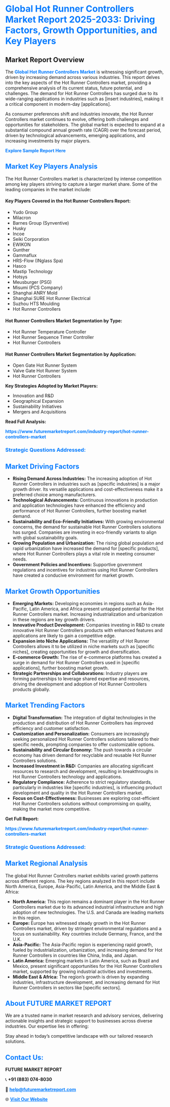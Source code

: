 <h1 style="color: #007BFF;">Global Hot Runner Controllers Market Report 2025-2033: Driving Factors, Growth Opportunities, and Key Players</h1>

<section id="overview">
<h2>Market Report Overview</h2>
<p>The <a href="https://www.futuremarketreport.com/industry-report/hot-runner-controllers-market" style="color: #007BFF; text-decoration: none;"><strong>Global Hot Runner Controllers Market</strong></a> is witnessing significant growth, driven by increasing demand across various industries. This report delves into the key aspects of the Hot Runner Controllers market, providing a comprehensive analysis of its current status, future potential, and challenges. The demand for Hot Runner Controllers has surged due to its wide-ranging applications in industries such as [insert industries], making it a critical component in modern-day [applications].</p>
<p>As consumer preferences shift and industries innovate, the Hot Runner Controllers market continues to evolve, offering both challenges and opportunities for stakeholders. The global market is expected to expand at a substantial compound annual growth rate (CAGR) over the forecast period, driven by technological advancements, emerging applications, and increasing investments by major players.</p>
</section>

<section id="overview">
<p><a href="https://www.futuremarketreport.com/request-sample/reportId=99632" style="color: #007BFF; text-decoration: none;"><strong>Explore Sample Report Here</strong></a></p>
</section>

<section id="key-players">
<h2 style="color: #007BFF;">Market Key Players Analysis</h2>
<p>The Hot Runner Controllers market is characterized by intense competition among key players striving to capture a larger market share. Some of the leading companies in the market include:</p>
<h4>Key Players Covered in the Hot Runner Controllers Report:</h4>
<ul><li>Yudo Group</li><li>Milacron</li><li>Barnes Group (Synventive)</li><li>Husky</li><li>Incoe</li><li>Seiki Corporation</li><li>EWIKON</li><li>Gunther</li><li>Gammaflux</li><li>HRS-Flow (INglass Spa)</li><li>Hasco</li><li>Mastip Technology</li><li>Hotsys</li><li>Meusburger (PSG)</li><li>Misumi (PCS Company)</li><li>Shanghai ANRY Mold</li><li>Shanghai SURE Hot Runner Electrical</li><li>Suzhou HTS Moulding</li><li>Hot Runner Controllers</li></ul>
<h4>Hot Runner Controllers Market Segmentation by Type:</h4>
<ul><li>Hot Runner Temperature Controller</li><li>Hot Runner Sequence Timer Controller</li><li>Hot Runner Controllers</li></ul>

<h4>Hot Runner Controllers Market Segmentation by Application:</h4>
<ul><li>Open Gate Hot Runner System</li><li>Valve Gate Hot Runner System</li><li>Hot Runner Controllers</li></ul>
<p><strong>Key Strategies Adopted by Market Players:</strong></p>
<ul>
<li>Innovation and R&D</li>
<li>Geographical Expansion</li>
<li>Sustainability Initiatives</li>
<li>Mergers and Acquisitions</li>
</ul>
</section>

<section>
<p><strong>Read Full Analysis: </strong></p><a href="https://www.futuremarketreport.com/industry-report/hot-runner-controllers-market" style="color: #007BFF; text-decoration: none;"><strong>https://www.futuremarketreport.com/industry-report/hot-runner-controllers-market</strong></a>
<h3 style="color: #007BFF;">Strategic Questions Addressed:</h3>
</section>

<section id="driving-factors">
<h2 style="color: #007BFF;">Market Driving Factors</h2>
<ul>
<li><strong>Rising Demand Across Industries:</strong> The increasing adoption of Hot Runner Controllers in industries such as [specific industries] is a major growth driver. Its versatile applications and cost-effectiveness make it a preferred choice among manufacturers.</li>
<li><strong>Technological Advancements:</strong> Continuous innovations in production and application technologies have enhanced the efficiency and performance of Hot Runner Controllers, further boosting market demand.</li>
<li><strong>Sustainability and Eco-Friendly Initiatives:</strong> With growing environmental concerns, the demand for sustainable Hot Runner Controllers solutions has surged. Companies are investing in eco-friendly variants to align with global sustainability goals.</li>
<li><strong>Growing Population and Urbanization:</strong> The rising global population and rapid urbanization have increased the demand for [specific products], where Hot Runner Controllers plays a vital role in meeting consumer needs.</li>
<li><strong>Government Policies and Incentives:</strong> Supportive government regulations and incentives for industries using Hot Runner Controllers have created a conducive environment for market growth.</li>
</ul>
</section>

<section id="growth-opportunities">
<h2 style="color: #007BFF;">Market Growth Opportunities</h2>
<ul>
<li><strong>Emerging Markets:</strong> Developing economies in regions such as Asia-Pacific, Latin America, and Africa present untapped potential for the Hot Runner Controllers market. Increasing industrialization and urbanization in these regions are key growth drivers.</li>
<li><strong>Innovative Product Development:</strong> Companies investing in R&D to create innovative Hot Runner Controllers products with enhanced features and applications are likely to gain a competitive edge.</li>
<li><strong>Expansion into Niche Applications:</strong> The versatility of Hot Runner Controllers allows it to be utilized in niche markets such as [specific niches], creating opportunities for growth and diversification.</li>
<li><strong>E-commerce Growth:</strong> The rise of e-commerce platforms has created a surge in demand for Hot Runner Controllers used in [specific applications], further boosting market growth.</li>
<li><strong>Strategic Partnerships and Collaborations:</strong> Industry players are forming partnerships to leverage shared expertise and resources, driving the development and adoption of Hot Runner Controllers products globally.</li>
</ul>
</section>

<section id="trending-factors">
<h2 style="color: #007BFF;">Market Trending Factors</h2>
<ul>
<li><strong>Digital Transformation:</strong> The integration of digital technologies in the production and distribution of Hot Runner Controllers has improved efficiency and customer satisfaction.</li>
<li><strong>Customization and Personalization:</strong> Consumers are increasingly seeking personalized Hot Runner Controllers solutions tailored to their specific needs, prompting companies to offer customizable options.</li>
<li><strong>Sustainability and Circular Economy:</strong> The push towards a circular economy has driven demand for recyclable and reusable Hot Runner Controllers solutions.</li>
<li><strong>Increased Investment in R&D:</strong> Companies are allocating significant resources to research and development, resulting in breakthroughs in Hot Runner Controllers technology and applications.</li>
<li><strong>Regulatory Compliance:</strong> Adherence to strict regulatory standards, particularly in industries like [specific industries], is influencing product development and quality in the Hot Runner Controllers market.</li>
<li><strong>Focus on Cost-Effectiveness:</strong> Businesses are exploring cost-efficient Hot Runner Controllers solutions without compromising on quality, making the market more competitive.</li>
</ul>
</section>

<section>
<p><strong>Get Full Report: </strong></p><a href="https://www.futuremarketreport.com/industry-report/hot-runner-controllers-market" style="color: #007BFF; text-decoration: none;"><strong>https://www.futuremarketreport.com/industry-report/hot-runner-controllers-market</strong></a>
<h3 style="color: #007BFF;">Strategic Questions Addressed:</h3>
</section>


<section id="regional-analysis">
<h2 style="color: #007BFF;">Market Regional Analysis</h2>
<p>The global Hot Runner Controllers market exhibits varied growth patterns across different regions. The key regions analyzed in this report include North America, Europe, Asia-Pacific, Latin America, and the Middle East & Africa:</p>
<ul>
<li><strong>North America:</strong> This region remains a dominant player in the Hot Runner Controllers market due to its advanced industrial infrastructure and high adoption of new technologies. The U.S. and Canada are leading markets in this region.</li>
<li><strong>Europe:</strong> Europe has witnessed steady growth in the Hot Runner Controllers market, driven by stringent environmental regulations and a focus on sustainability. Key countries include Germany, France, and the U.K.</li>
<li><strong>Asia-Pacific:</strong> The Asia-Pacific region is experiencing rapid growth, fueled by industrialization, urbanization, and increasing demand for Hot Runner Controllers in countries like China, India, and Japan.</li>
<li><strong>Latin America:</strong> Emerging markets in Latin America, such as Brazil and Mexico, present significant opportunities for the Hot Runner Controllers market, supported by growing industrial activities and investments.</li>
<li><strong>Middle East & Africa:</strong> The region’s growth is driven by expanding industries, infrastructure development, and increasing demand for Hot Runner Controllers in sectors like [specific sectors].</li>
</ul>
</section>

<footer>
<h2 style="color: #007BFF;">About FUTURE MARKET REPORT</h2>
<p>We are a trusted name in market research and advisory services, delivering actionable insights and strategic support to businesses across diverse industries. Our expertise lies in offering:</p>

<p>Stay ahead in today’s competitive landscape with our tailored research solutions.</p>

<h2 style="color: #007BFF;">Contact Us:</h2>
<p><strong>FUTURE MARKET REPORT</strong></p>
<p>📞 <strong>+91 (883) 074-8030</strong></p>
<p>📧 <strong><a href="mailto:help@futuremarketreport.com" style="color: #007BFF;">help@futuremarketreport.com</a></strong></p>
<p>🌐 <strong><a href="https://www.futuremarketreport.com/" style="color: #007BFF;">Visit Our Website</a></strong></p>
</footer>